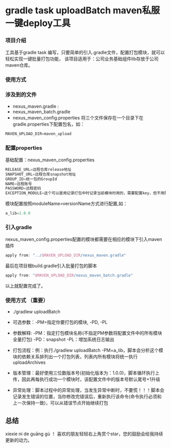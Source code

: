 # gradle task uploadBatch maven私服一键deploy工具   

### 项目介绍
工具基于gradle task 编写，只要简单的引入.gradle文件，配置打包模块，就可以轻松实现一键批量打包功能，
该项目适用于：公司业务基础组件lib存放于公司maven仓库。


### 使用方式

### 涉及到的文件
* nexus_maven.gradle :
* nexus_maven_batch.gradle 
* nexus_maven_config.properties 
将三个文件保存在一个目录下在gradle.properties下配置包名，如：
```groovy
MAVEN_UPLOAD_DIR=maven_upload
```

### 配置properties
基础配置：nexus_maven_config.properties 
```groovy
RELEASE_URL=远程仓库release地址
SNAPSHOT_URL=远程仓库snapshot地址
GROUP_ID=统一包的GroupId
NAME=远程账号
PASSWORD=远程密码
EXCEPTION_MODULE=这个可以是用记录打包中时记录当前模块时用的，需要配置key，但不用配置value，脚本代码中有使用到这个字段
```

模块配置按照moduleName=versionName方式进行配置,如：
```groovy
a_lib=1.0.0 
```
### 引入gradle
nexus_maven_config.properties配置的模块都需要在相应的模块下引入maven插件
```groovy
apply from: "../$MAVEN_UPLOAD_DIR/nexus_maven.gradle"
```
最后在项目根build.gradle引入批量打包的脚本
```groovy
apply from: "$MAVEN_UPLOAD_DIR/nexus_maven_batch.gradle"
```
 以上就配置完成了。
 
### 使用方式 （重要）
*  ./gradlew uploadBatch

*  可选参数：-PM=指定你要打包的模块, -PD,  -PL

*  参数解释: -PM：指定打包模块名称(不指定PM参数将配置文件中的所有模块全量打包) -PD：snapshot -PL：增加系统日志输出

*  打包流程：例：执行./gradlew uploadBatch -PM=a_lib，脚本会分析这个模块的依赖关系排列出一个打包列表，列表内所有模块将统一执行uploadArchives

*  版本管理：最好使用三位数版本号(初始化版本为：1.0.0)，脚本循环执行上传，因此再每执行成功一个模块时，该配置文件中的版本号默认尾号+1升级

*  异常处理：脚本过程中的异常处理，当发生异常中断时，不要慌！！！脚本会记录发生错误的位置，当你修改完错误后，重新执行该命令(命令执行必须和上一次保持一致)，可以从错误节点开始继续打包


总结
-
xiexie ni de guāng gù ！ 喜欢的朋友轻轻右上角赏个star，您的鼓励会给我持续更新的动力。








